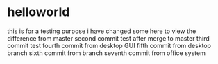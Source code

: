# helloworld
this is for a testing purpose
i have changed some here to view the difference from master
second commit test after merge to master
third commit test
fourth commit from desktop GUI
fifth commit from desktop branch
sixth commit from branch
seventh commit from office system